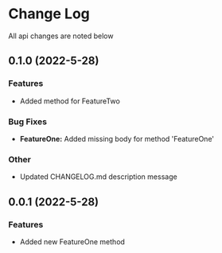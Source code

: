 # Change Log

All api changes are noted below

<a name="0.1.0"></a>
## 0.1.0 (2022-5-28)

### Features

* Added method for FeatureTwo

### Bug Fixes

* **FeatureOne:** Added missing body for method 'FeatureOne'

### Other

* Updated CHANGELOG.md description message

<a name="0.0.1"></a>
## 0.0.1 (2022-5-28)

### Features

* Added new FeatureOne method

